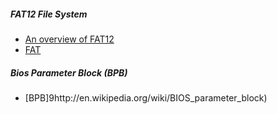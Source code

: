 ##### FAT12 File System
* [An overview of FAT12](http://www.eit.lth.se/fileadmin/eit/courses/eitn50/Projekt1/FAT12Description.pdf)
* [FAT](http://www.tavi.co.uk/phobos/fat.html )

##### Bios Parameter Block (BPB)
* [BPB]9http://en.wikipedia.org/wiki/BIOS_parameter_block)
